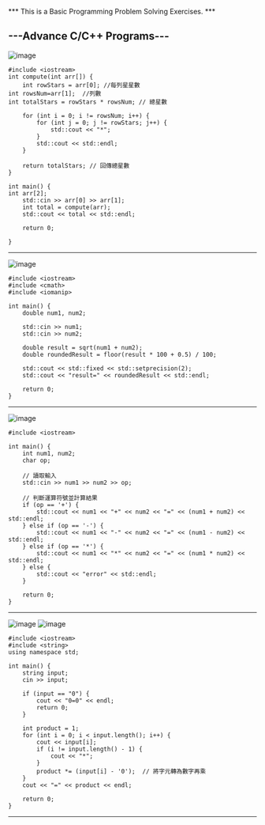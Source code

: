 *** This is a Basic Programming Problem Solving Exercises. ***

---Advance C/C++ Programs---
--------------------------------------------------------------
![image](https://github.com/user-attachments/assets/75ca41b6-8c54-43bc-b7ed-997d97265b0d)
```
#include <iostream>
int compute(int arr[]) {
    int rowStars = arr[0]; //每列星星數
int rowsNum=arr[1];  //列數
int totalStars = rowStars * rowsNum; // 總星數

    for (int i = 0; i != rowsNum; i++) {
        for (int j = 0; j != rowStars; j++) {
            std::cout << "*";
        }
        std::cout << std::endl;
    }

    return totalStars; // 回傳總星數
}

int main() {
int arr[2];
    std::cin >> arr[0] >> arr[1];
    int total = compute(arr);
    std::cout << total << std::endl;

    return 0;

}
```
--------------------------------------------------------------
![image](https://github.com/user-attachments/assets/81a51561-8786-48e1-83cf-09757c3446cf)
```
#include <iostream>
#include <cmath>  
#include <iomanip>  

int main() {
    double num1, num2;

    std::cin >> num1;
    std::cin >> num2;

    double result = sqrt(num1 + num2);
    double roundedResult = floor(result * 100 + 0.5) / 100;

    std::cout << std::fixed << std::setprecision(2);
    std::cout << "result=" << roundedResult << std::endl;

    return 0;
}
```
--------------------------------------------------------------
![image](https://github.com/user-attachments/assets/53c35e6d-0610-4683-8684-e69d27659efd)

```
#include <iostream>

int main() {
    int num1, num2;
    char op;

    // 讀取輸入
    std::cin >> num1 >> num2 >> op;

    // 判斷運算符號並計算結果
    if (op == '+') {
        std::cout << num1 << "+" << num2 << "=" << (num1 + num2) << std::endl;
    } else if (op == '-') {
        std::cout << num1 << "-" << num2 << "=" << (num1 - num2) << std::endl;
    } else if (op == '*') {
        std::cout << num1 << "*" << num2 << "=" << (num1 * num2) << std::endl;
    } else {
        std::cout << "error" << std::endl;
    }

    return 0;
}
```

--------------------------------------------------------------
![image](https://github.com/user-attachments/assets/936a634a-43ae-4127-b0ee-b3ebc7768e36) ![image](https://github.com/user-attachments/assets/4fb59362-d6ef-4d28-b23c-2d653492c8e5)


```
#include <iostream>
#include <string>
using namespace std;

int main() {
    string input;
    cin >> input;

    if (input == "0") {
        cout << "0=0" << endl;
        return 0;
    }

    int product = 1;
    for (int i = 0; i < input.length(); i++) {
        cout << input[i];
        if (i != input.length() - 1) {
            cout << "*";
        }
        product *= (input[i] - '0');  // 將字元轉為數字再乘
    }
    cout << "=" << product << endl;

    return 0;
}

```
--------------------------------------------------------------










